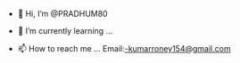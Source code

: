 - 👋 Hi, I’m @PRADHUM80

- 🌱 I’m currently learning ...
  
- 📫 How to reach me ...
Email:-kumarroney154@gmail.com

<!---
PRADHUM80/PRADHUM80 is a ✨ special ✨ repository because its `README.md` (this file) appears on your GitHub profile.
You can click the Preview link to take a look at your changes.
--->
